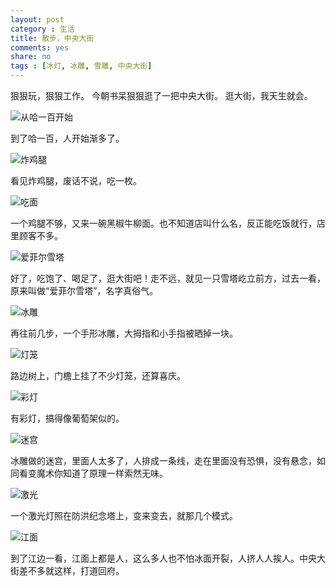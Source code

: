 ```yaml
---
layout: post 
category : 生活
title: 散步，中央大街
comments: yes
share: no
tags : [冰灯, 冰雕, 雪雕, 中央大街] 
---
```


狠狠玩，狠狠工作。
今朝书呆狠狠逛了一把中央大街。
逛大街，我天生就会。

![从哈一百开始](https://2s66lw.blu.livefilestore.com/y2pZRJnmrJNWzxK7kYCEXbm_IGgqCT75q9s-kGhIBrIUIG540nxWMB4SLu9mYEF_O2TSq7XjnXhTr_7dve1TWI_mddiySHYKbSnqFXl9hQYypg/PIC_20140214_164952_01D.jpg "从哈一百开始")

到了哈一百，人开始渐多了。

![炸鸡腿](https://2s66lw.blu.livefilestore.com/y2pplaNvQqn68MN5XwtzMRkoiMhsL6lFaVKtFVTsgftxnOPwn_BrFeHhSdnl1Mkf_UKYyVp5xQjdLZ9b4N9P7IJbKJFMgQwh6AF-gNJhxEZT8M/PIC_20140214_165225_8AC.jpg "炸鸡腿")

看见炸鸡腿，废话不说，吃一枚。

![吃面](https://2s66lw.blu.livefilestore.com/y2psdx1602jIeaNPugjBKlNynn2_YHWCv0nNytKvUrTHlf5vJS-smweymP765yUINTXX6ej5GSHXjaAL0L3-qPYcqUrqVJINhxhuh21mAXLNlM/PIC_20140214_171750_0C3.jpg "吃面")

一个鸡腿不够，又来一碗黑椒牛柳面。也不知道店叫什么名，反正能吃饭就行，店里顾客不多。

![爱菲尔雪塔](https://2s66lw.blu.livefilestore.com/y2phnLBOCoQSxFkWT1zX5Vb8nXtXOoAbn_Siqf52GmF5vitUbcPFlGyzODGK3zrNPlej5jNzHol_ObtK2K6IxWhg7Oi5B7DxNDJuZJtU7IMFbI/PIC_20140214_172147_2DD.jpg "爱菲尔雪塔")

好了，吃饱了、喝足了，逛大街吧！走不远，就见一只雪塔屹立前方，过去一看，原来叫做“爱菲尔雪塔”，名字真俗气。

![冰雕](https://2s66lw.blu.livefilestore.com/y2pS8oRgwHea0thfGSatdS2opifMVGUab4LOuk7JeKA-1L2WCEyzmn4JhuLBwMz3UFrZ66TxI8GW8kx-1pqiJFFjm_u0pN6PnDzO7Hd6QNRJpQ/PIC_20140214_172301_693.jpg "冰雕")

再往前几步，一个手形冰雕，大拇指和小手指被晒掉一块。

![灯笼](https://2s66lw.blu.livefilestore.com/y2pxe7dPMfQBckeuzoge__ON926QfP68WVLX4Wli6phQPPKDve9mmh7f1KlhIalMz_aWBUA7kqx87ZWy8k3ZcP3gua2DVDa7oG9dfyoAR1TWhk/PIC_20140214_172855_3B9.jpg "灯笼")

路边树上，门檐上挂了不少灯笼，还算喜庆。

![彩灯](https://2s66lw.blu.livefilestore.com/y2pXHKxcrQ8a47tvrw36W685ljs2mI-DQW_Tu7zUyGMzmKLKvWZ2NxIoW1iIzYRZnOeep4ecP5sy2R5KuGsMgP-WJJAILcVlEG9j1viVkHxmwI/20140214191508.png "彩灯")

有彩灯，搞得像葡萄架似的。

![迷宫](https://2s66lw.blu.livefilestore.com/y2pedJulc1OxDIEIm17l_GHfDKgsjngk4rn8-CMe8qVBU-AqLdy5I9iP6boKEqQtYH3mePKBlpaqdI-CQWwU4YZ73oylW4Qs5MiPF4qN7DX2KE/PIC_20140214_174626_8FE.jpg "迷宫")

冰雕做的迷宫，里面人太多了，人排成一条线，走在里面没有恐惧，没有悬念，如同看变魔术你知道了原理一样索然无味。

![激光](https://2s66lw.blu.livefilestore.com/y2p2xLioQzc-nL8MWlkoZdOG84yrlu6om3U-okruE37D8Ski7OUgBqCMrdo9FCMuk7M-twT5O6hMNyqrd5vI1aFHoGgs8sDgtGcni4A5TLbkOw/PIC_20140214_175134_D6B.jpg "激光")

一个激光灯照在防洪纪念塔上，变来变去，就那几个模式。

![江面](https://2s66lw.blu.livefilestore.com/y2pWAwnPg5HrOGCKtHouMfdH6aOPWUAU-DL8MzFXerG26GFTNKIDBWsP3HBDrQ5vNETQ28jMbcW-_qNPpBVQPph7BJGNPlpoeHOODKHriUoMmY/PIC_20140214_175520_D5F.jpg "江面")

到了江边一看，江面上都是人，这么多人也不怕冰面开裂，人挤人人挨人。中央大街差不多就这样，打道回府。

